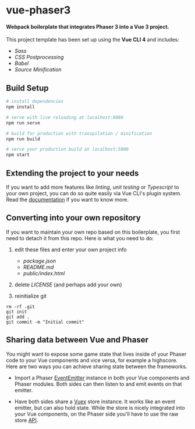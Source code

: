 # vue-phaser3

#### Webpack boilerplate that integrates Phaser 3 into a Vue 3 project.

This project template has been set up using the **Vue CLI 4** and includes:
* *Sass*
* *CSS Postprocessing*
* *Babel*
* *Source Minification*

## Build Setup

``` bash
# install dependencies
npm install

# serve with live reloading at localhost:8080
npm run serve

# build for production with transpilation / minification
npm run build

# serve your production build at localhost:5000
npm start
```

## Extending the project to your needs

If you want to add more features like *linting*, *unit testing* or *Typescript* to
your own project, you can do so quite easily via Vue CLI's plugin system. Read
the <a href="https://cli.vuejs.org/guide/" target="_blank">documentation</a>
if you want to know more.

## Converting into your own repository

If you want to maintain your own repo based on this boilerplate, you first need
to detach it from this repo. Here is what you need to do:

1. edit these files and enter your own project info
	* *package.json*
	* *README.md*
	* *public/index.html*

2. delete *LICENSE* (and perhaps add your own)

3. reinitialize git
<pre><code>rm -rf .git
git init
git add .
git commit -m "Initial commit"
</code></pre>

## Sharing data between Vue and Phaser

You might want to expose some game state that lives inside of your Phaser code
to your Vue components and vice versa, for example a highscore. Here are two
ways you can achieve sharing state between the frameworks.

* Import a Phaser <a href="https://photonstorm.github.io/phaser3-docs/Phaser.Events.EventEmitter.html" target="_blank">EventEmitter</a> instance in
both your Vue components and Phaser modules. Both sides can then listen to and
emit events on that emitter.

* Have both sides share a <a href="https://vuex.vuejs.org/guide/" target="_blank">
Vuex</a> store instance. It works like an event emitter, but can also hold
state. While the store is nicely integrated into your Vue components, on the
Phaser side you'll have to use the raw store
<a href="https://vuex.vuejs.org/api/#vuex-store-instance-properties" target="_blank">API</a>.
